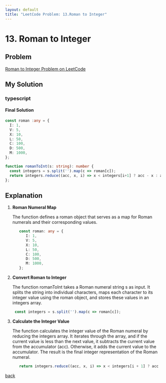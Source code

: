 ```yaml
---
layout: default
title: "LeetCode Problem: 13.Roman to Integer"
---
```


# 13. Roman to Integer

## Problem
[Roman to Integer Problem on LeetCode](https://leetcode.com/problems/roman-to-integer/description/)

## My Solution
### typescript

#### Final Solution
```typescript
const roman :any = {
  I: 1,
  V: 5,
  X: 10,
  L: 50,
  C: 100,
  D: 500,
  M: 1000,
};

function romanToInt(s: string): number {
  const integers = s.split('').map(c => roman[c]);
  return integers.reduce((acc, x, i) => x < integers[i+1] ? acc - x : acc + x, 0);
};
```

## Explanation
1. **Roman Numeral Map**

   The function defines a roman object that serves as a map for Roman numerals and their corresponding values.
   ```typescript
      const roman: any = {
         I: 1,
         V: 5,
         X: 10,
         L: 50,
         C: 100,
         D: 500,
         M: 1000,
      };
   ```
2. **Convert Roman to Integer**

   The function romanToInt takes a Roman numeral string s as input.
   It splits the string into individual characters, maps each character to its integer value using the roman object, and stores these values in an integers array.

   ```typescript
    const integers = s.split('').map(c => roman[c]);
   ```

3. **Calculate the Integer Value**

   The function calculates the integer value of the Roman numeral by reducing the integers array.
   It iterates through the array, and if the current value is less than the next value, it subtracts the current value from the accumulator (acc). Otherwise, it adds the current value to the accumulator.
   The result is the final integer representation of the Roman numeral.
   ```typescript
      return integers.reduce((acc, x, i) => x < integers[i + 1] ? acc - x : acc + x, 0);
   ```

[back](/)


